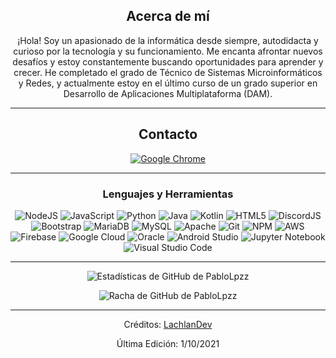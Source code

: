 <div align="center">
  
## Acerca de mí
¡Hola! Soy un apasionado de la informática desde siempre, autodidacta y curioso por la tecnología y su funcionamiento. Me encanta afrontar nuevos desafíos y estoy constantemente buscando oportunidades para aprender y crecer. He completado el grado de Técnico de Sistemas Microinformáticos y Redes, y actualmente estoy en el último curso de un grado superior en Desarrollo de Aplicaciones Multiplataforma (DAM).

-------------------

## Contacto
[![Google Chrome](https://img.shields.io/badge/Portfolio-4285F4?style=for-the-badge&logo=GoogleChrome&logoColor=white)](https://pablolopez.site/)


-------------------

### Lenguajes y Herramientas  
![NodeJS](https://img.shields.io/badge/node.js-%2343853D.svg?style=for-the-badge&logo=node.js&logoColor=white) ![JavaScript](https://img.shields.io/badge/javascript-%23323330.svg?style=for-the-badge&logo=javascript&logoColor=%23F7DF1E) ![Python](https://img.shields.io/badge/python-%2314354C.svg?style=for-the-badge&logo=python&logoColor=white) ![Java](https://img.shields.io/badge/java-%23ED8B00.svg?style=for-the-badge&logo=openjdk&logoColor=white) ![Kotlin](https://img.shields.io/badge/kotlin-%237F52FF.svg?style=for-the-badge&logo=kotlin&logoColor=white) ![HTML5](https://img.shields.io/badge/html5-%23E34F26.svg?style=for-the-badge&logo=html5&logoColor=white) ![DiscordJS](https://img.shields.io/badge/discord.js-%232C3454.svg?style=for-the-badge&logo=Discord&logoColor=Blue) ![Bootstrap](https://img.shields.io/badge/bootstrap-%23563D7C.svg?style=for-the-badge&logo=bootstrap&logoColor=white) ![MariaDB](https://img.shields.io/badge/MariaDB-003545?style=for-the-badge&logo=mariadb&logoColor=white) ![MySQL](https://img.shields.io/badge/mysql-%2300f.svg?style=for-the-badge&logo=mysql&logoColor=white) ![Apache](https://img.shields.io/badge/apache-%23D42029.svg?style=for-the-badge&logo=apache&logoColor=white) ![Git](https://img.shields.io/badge/git-%23F05033.svg?style=for-the-badge&logo=git&logoColor=white) ![NPM](https://img.shields.io/badge/NPM-%23000000.svg?style=for-the-badge&logo=npm&logoColor=white) ![AWS](https://img.shields.io/badge/AWS-%23FF9900.svg?style=for-the-badge&logo=amazon-aws&logoColor=white) ![Firebase](https://img.shields.io/badge/firebase-%23039BE5.svg?style=for-the-badge&logo=firebase) ![Google Cloud](https://img.shields.io/badge/GoogleCloud-%234285F4.svg?style=for-the-badge&logo=google-cloud&logoColor=white)	![Oracle](https://img.shields.io/badge/Oracle-F80000?style=for-the-badge&logo=oracle&logoColor=white) ![Android Studio](https://img.shields.io/badge/android%20studio-346ac1?style=for-the-badge&logo=android%20studio&logoColor=white) ![Jupyter Notebook](https://img.shields.io/badge/jupyter-%23FA0F00.svg?style=for-the-badge&logo=jupyter&logoColor=white) ![Visual Studio Code](https://img.shields.io/badge/Visual%20Studio%20Code-0078d7.svg?style=for-the-badge&logo=visual-studio-code&logoColor=white)
  
-------------------
  
![Estadísticas de GitHub de PabloLpzz](https://github-readme-stats.vercel.app/api?username=PabloLpzz&show_icons=true&theme=radical&count_private=true&include_all_commits=true)

![Racha de GitHub de PabloLpzz](https://github-readme-streak-stats.herokuapp.com/?user=PabloLpzz&theme=radical&include_all_commits=true&count_private=true)

 <div>

-----
Créditos: [LachlanDev](https://github.com/LachlanDev)

Última Edición: 1/10/2021
